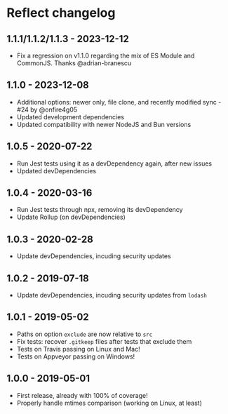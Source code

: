 # Reflect changelog

## 1.1.1/1.1.2/1.1.3 - 2023-12-12

* Fix a regression on v1.1.0 regarding the mix of ES Module and CommonJS. Thanks @adrian-branescu

## 1.1.0 - 2023-12-08

* Additional options: newer only, file clone, and recently modified sync - #24 by @onfire4g05
* Updated development dependencies
* Updated compatibility with newer NodeJS and Bun versions

## 1.0.5 - 2020-07-22

* Run Jest tests using it as a devDependency again, after new issues
* Updated devDependencies

## 1.0.4 - 2020-03-16

* Run Jest tests through npx, removing its devDependency
* Update Rollup (on devDependencies)

## 1.0.3 - 2020-02-28

* Update devDependencies, incuding security updates

## 1.0.2 - 2019-07-18

* Update devDependencies, incuding security updates from `lodash`

## 1.0.1 - 2019-05-02

* Paths on option `exclude` are now relative to `src`
* Fix tests: recover `.gitkeep` files after tests that exclude them
* Tests on Travis passing on Linux and Mac!
* Tests on Appveyor passing on Windows!

## 1.0.0 - 2019-05-01

* First release, already with 100% of coverage!
* Properly handle mtimes comparison (working on Linux, at least)